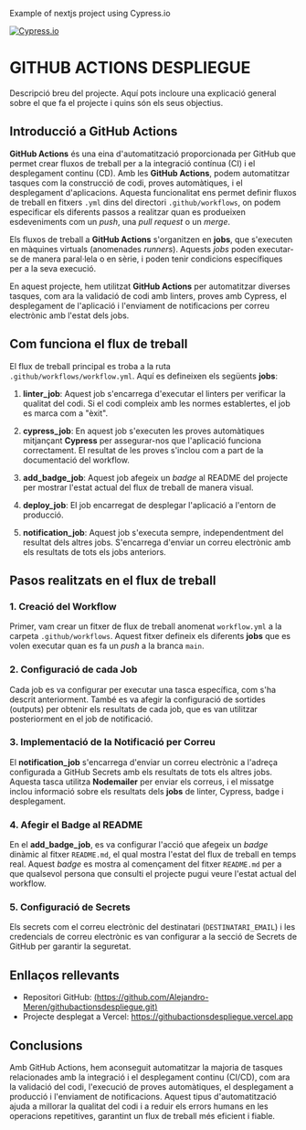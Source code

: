 Example of nextjs project using Cypress.io

<!---Start place for the badge -->
[![Cypress.io](https://img.shields.io/badge/tested%20with-Cypress-04C38E.svg)](https://www.cypress.io/)

<!---End place for the badge -->
# GITHUB ACTIONS DESPLIEGUE

Descripció breu del projecte. Aquí pots incloure una explicació general sobre el que fa el projecte i quins són els seus objectius.

## Introducció a GitHub Actions

**GitHub Actions** és una eina d'automatització proporcionada per GitHub que permet crear fluxos de treball per a la integració contínua (CI) i el desplegament continu (CD). Amb les **GitHub Actions**, podem automatitzar tasques com la construcció de codi, proves automàtiques, i el desplegament d'aplicacions. Aquesta funcionalitat ens permet definir fluxos de treball en fitxers `.yml` dins del directori `.github/workflows`, on podem especificar els diferents passos a realitzar quan es produeixen esdeveniments com un *push*, una *pull request* o un *merge*.

Els fluxos de treball a **GitHub Actions** s'organitzen en **jobs**, que s'executen en màquines virtuals (anomenades *runners*). Aquests *jobs* poden executar-se de manera paral·lela o en sèrie, i poden tenir condicions específiques per a la seva execució.

En aquest projecte, hem utilitzat **GitHub Actions** per automatitzar diverses tasques, com ara la validació de codi amb linters, proves amb Cypress, el desplegament de l'aplicació i l'enviament de notificacions per correu electrònic amb l'estat dels jobs.

## Com funciona el flux de treball

El flux de treball principal es troba a la ruta `.github/workflows/workflow.yml`. Aquí es defineixen els següents **jobs**:

1. **linter_job**: Aquest job s'encarrega d'executar el linters per verificar la qualitat del codi. Si el codi compleix amb les normes establertes, el job es marca com a "èxit".
   
2. **cypress_job**: En aquest job s'executen les proves automàtiques mitjançant **Cypress** per assegurar-nos que l'aplicació funciona correctament. El resultat de les proves s'inclou com a part de la documentació del workflow.
   
3. **add_badge_job**: Aquest job afegeix un *badge* al README del projecte per mostrar l'estat actual del flux de treball de manera visual.

4. **deploy_job**: El job encarregat de desplegar l'aplicació a l'entorn de producció.

5. **notification_job**: Aquest job s'executa sempre, independentment del resultat dels altres jobs. S'encarrega d'enviar un correu electrònic amb els resultats de tots els jobs anteriors.

## Pasos realitzats en el flux de treball

### 1. Creació del Workflow

Primer, vam crear un fitxer de flux de treball anomenat `workflow.yml` a la carpeta `.github/workflows`. Aquest fitxer defineix els diferents **jobs** que es volen executar quan es fa un *push* a la branca `main`.

### 2. Configuració de cada Job

Cada job es va configurar per executar una tasca específica, com s'ha descrit anteriorment. També es va afegir la configuració de sortides (outputs) per obtenir els resultats de cada job, que es van utilitzar posteriorment en el job de notificació.

### 3. Implementació de la Notificació per Correu

El **notification_job** s'encarrega d'enviar un correu electrònic a l'adreça configurada a GitHub Secrets amb els resultats de tots els altres jobs. Aquesta tasca utilitza **Nodemailer** per enviar els correus, i el missatge inclou informació sobre els resultats dels **jobs** de linter, Cypress, badge i desplegament.

### 4. Afegir el Badge al README

En el **add_badge_job**, es va configurar l'acció que afegeix un *badge* dinàmic al fitxer `README.md`, el qual mostra l'estat del flux de treball en temps real. Aquest *badge* es mostra al començament del fitxer `README.md` per a que qualsevol persona que consulti el projecte pugui veure l'estat actual del workflow.

### 5. Configuració de Secrets

Els secrets com el correu electrònic del destinatari (`DESTINATARI_EMAIL`) i les credencials de correu electrònic es van configurar a la secció de Secrets de GitHub per garantir la seguretat.

## Enllaços rellevants

- Repositori GitHub: [(https://github.com/Alejandro-Meren/githubactionsdespliegue.git)](https://github.com/Alejandro-Meren/githubactionsdespliegue.git)
- Projecte desplegat a Vercel: [https://githubactionsdespliegue.vercel.app
](https://githubactionsdespliegue.vercel.app/)
## Conclusions

Amb GitHub Actions, hem aconseguit automatitzar la majoria de tasques relacionades amb la integració i el desplegament continu (CI/CD), com ara la validació del codi, l'execució de proves automàtiques, el desplegament a producció i l'enviament de notificacions. Aquest tipus d'automatització ajuda a millorar la qualitat del codi i a reduir els errors humans en les operacions repetitives, garantint un flux de treball més eficient i fiable.
